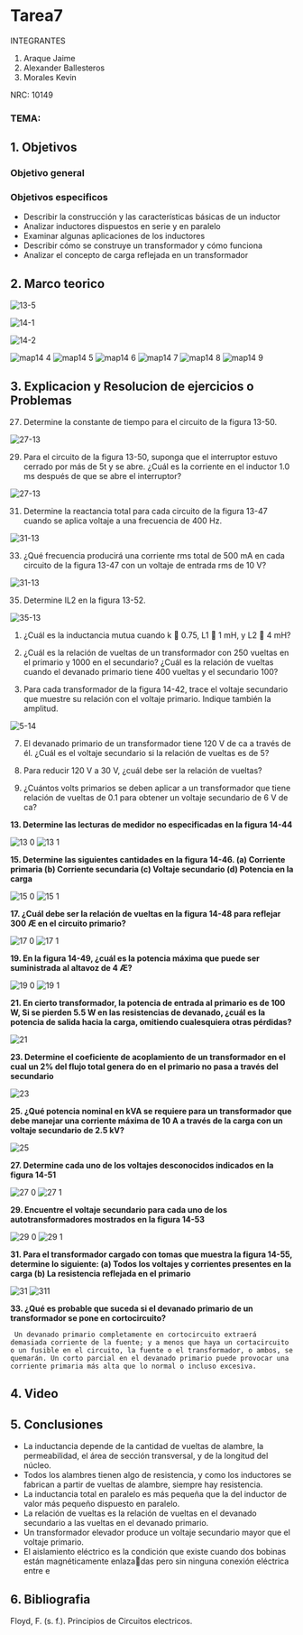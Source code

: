 # Tarea7

INTEGRANTES

1. Araque Jaime
2.  Alexander Ballesteros
4. Morales Kevin

NRC: 10149
### TEMA: 
## 1. Objetivos
### Objetivo general
### Objetivos especificos
*  Describir la construcción y las características
básicas de un inductor
* Analizar inductores dispuestos en serie y en
paralelo
* Examinar algunas aplicaciones de los inductores
* Describir cómo se construye un transformador y
cómo funciona
* Analizar el concepto de carga reflejada en un
transformador
## 2. Marco teorico

![13-5](https://user-images.githubusercontent.com/93951775/153488719-d92e9b6a-6981-4539-ad81-bd396fd3f761.jpeg)

![14-1](https://user-images.githubusercontent.com/93951775/153493432-65e1a239-6fce-446c-8bfd-79fdbb6cf072.jpeg)


![14-2](https://user-images.githubusercontent.com/93951775/153501668-33b6bff4-d98e-4557-b876-25ac62320eef.jpeg)


![map14 4](https://user-images.githubusercontent.com/93224166/152461661-71f5f391-dd1a-44db-b219-e17ebb529f47.png)
![map14 5](https://user-images.githubusercontent.com/93224166/152461662-cd8bc92f-74c2-4200-ad3f-3cbcc26bf053.png)
![map14 6](https://user-images.githubusercontent.com/93224166/152461649-377441b2-1e7c-45c4-85b9-db770c8b00f4.png)
![map14 7](https://user-images.githubusercontent.com/93224166/152461651-8924a35d-2ca7-466d-8d9d-ca7b412001a4.png)
![map14 8](https://user-images.githubusercontent.com/93224166/152461654-835bf5c4-5aa7-460c-9605-ef889e5762bb.png)
![map14 9](https://user-images.githubusercontent.com/93224166/152461659-00f355a8-621d-4c78-881d-317935a4c163.png)


















## 3. Explicacion y Resolucion de ejercicios o Problemas

27. Determine la constante de tiempo para el circuito de la figura 13-50.

![27-13](https://user-images.githubusercontent.com/93951775/153467835-448b027a-1ec3-4a82-9f9a-30e2bc8478be.JPG)

29. Para el circuito de la figura 13-50, suponga que el interruptor estuvo cerrado por más de 5t y se abre.
¿Cuál es la corriente en el inductor 1.0 ms después de que se abre el interruptor?

![27-13](https://user-images.githubusercontent.com/93951775/153467835-448b027a-1ec3-4a82-9f9a-30e2bc8478be.JPG)

31. Determine la reactancia total para cada circuito de la figura 13-47 cuando se aplica voltaje a una frecuencia
de 400 Hz.

![31-13](https://user-images.githubusercontent.com/93951775/153467849-5f62f4e5-fb08-455a-b4f5-83a1648c2fc3.JPG)

33. ¿Qué frecuencia producirá una corriente rms total de 500 mA en cada circuito de la figura 13-47 con
un voltaje de entrada rms de 10 V?

![31-13](https://user-images.githubusercontent.com/93951775/153467849-5f62f4e5-fb08-455a-b4f5-83a1648c2fc3.JPG)

35. Determine IL2 en la figura 13-52.

![35-13](https://user-images.githubusercontent.com/93951775/153467867-9f18e6ed-cb5e-4d98-b879-26113a5d4d04.JPG)

1. ¿Cuál es la inductancia mutua cuando k  0.75, L1  1 mH, y L2  4 mH?

3. ¿Cuál es la relación de vueltas de un transformador con 250 vueltas en el primario y 1000 en el secundario?
¿Cuál es la relación de vueltas cuando el devanado primario tiene 400 vueltas y el secundario 100?

5. Para cada transformador de la figura 14-42, trace el voltaje secundario que muestre su relación con el
voltaje primario. Indique también la amplitud.

![5-14](https://user-images.githubusercontent.com/93951775/153470544-7d579d0f-4898-4157-af0a-98c2727c8fb2.JPG)

7. El devanado primario de un transformador tiene 120 V de ca a través de él. ¿Cuál es el voltaje secundario
si la relación de vueltas es de 5?

9. Para reducir 120 V a 30 V, ¿cuál debe ser la relación de vueltas?


11. ¿Cuántos volts primarios se deben aplicar a un transformador que tiene relación de vueltas de 0.1 para
obtener un voltaje secundario de 6 V de ca?


**13. Determine las lecturas de medidor no especificadas en la figura 14-44**

![13 0](https://user-images.githubusercontent.com/93224166/153318339-19374f67-a750-4484-b156-c5e2ef474b43.png)
![13 1](https://user-images.githubusercontent.com/93224166/153318341-0de3bc84-c44c-42ec-83e7-6dd0daa3d73b.png)

**15. Determine las siguientes cantidades en la figura 14-46. (a) Corriente primaria (b) Corriente secundaria (c) Voltaje secundario (d) Potencia en la carga**

![15 0](https://user-images.githubusercontent.com/93224166/153318342-dbc6850b-796d-411b-9d94-8e3afdadf107.png)
![15 1](https://user-images.githubusercontent.com/93224166/153318343-5dd3807d-2ae2-4a4f-a704-80ae5037f748.png)

**17. ¿Cuál debe ser la relación de vueltas en la figura 14-48 para reflejar 300 Æ en el circuito primario?**

![17 0](https://user-images.githubusercontent.com/93224166/153318344-88b05040-179b-46ea-a39b-e9eabd33e79c.png)
![17 1](https://user-images.githubusercontent.com/93224166/153318346-d53522b5-a153-4d6f-9335-c5ff8d2e4f7f.png)

**19. En la figura 14-49, ¿cuál es la potencia máxima que puede ser suministrada al altavoz de 4 Æ?**
 
![19 0](https://user-images.githubusercontent.com/93224166/153318347-f7701b8a-eca0-493e-ae75-37b8d37fc71d.png)
![19 1](https://user-images.githubusercontent.com/93224166/153318350-27b57ea4-3497-4796-a778-e2bc539664c1.png)

**21. En cierto transformador, la potencia de entrada al primario es de 100 W, Si se pierden 5.5 W en las resistencias de devanado, ¿cuál es la potencia de salida hacia la carga, omitiendo cualesquiera otras pérdidas?**

![21](https://user-images.githubusercontent.com/93224166/153318354-2e73b233-1f12-44b5-b34c-86d9ed761c41.png)

**23. Determine el coeficiente de acoplamiento de un transformador en el cual un 2% del flujo total genera do en el primario no pasa a través del secundario**

![23](https://user-images.githubusercontent.com/93224166/153318355-d10c01fa-6859-43ea-aeaf-1476289c73b0.png)

**25. ¿Qué potencia nominal en kVA se requiere para un transformador que debe manejar una corriente máxima de 10 A a través de la carga con un voltaje secundario de 2.5 kV?**

![25](https://user-images.githubusercontent.com/93224166/153318356-2f027298-b2c0-4913-b96e-245ee5dd4db9.png)

**27. Determine cada uno de los voltajes desconocidos indicados en la figura 14-51**

![27 0](https://user-images.githubusercontent.com/93224166/153318358-1aea48f7-782d-4cce-a5dc-28c12a5761e8.png)
![27 1](https://user-images.githubusercontent.com/93224166/153318360-ecc2481e-fbac-4a6e-9602-06bb3cefc161.png)

**29. Encuentre el voltaje secundario para cada uno de los autotransformadores mostrados en la figura 14-53**

![29 0](https://user-images.githubusercontent.com/93224166/153318362-bf67de46-ab8b-4cd6-a40a-f6efe9d8dee9.png)
![29 1](https://user-images.githubusercontent.com/93224166/153318363-46d9f615-3dca-4366-aaad-66ecfbd36f4b.png)

**31. Para el transformador cargado con tomas que muestra la figura 14-55, determine lo siguiente: (a) Todos los voltajes y corrientes presentes en la carga (b) La resistencia reflejada en el primario**

![31](https://user-images.githubusercontent.com/93224166/153318364-884042af-c52a-4cb5-af38-b1d291756f9b.png)
![311](https://user-images.githubusercontent.com/93224166/153318366-2e5a3ad4-45f1-4ea7-8683-f0585598c130.png)

**33. ¿Qué es probable que suceda si el devanado primario de un transformador se pone en cortocircuito?**
 
 ` Un devanado primario completamente en cortocircuito extraerá demasiada corriente de la fuente; y a menos que haya un cortacircuito o un fusible en el circuito, la fuente o el transformador, o ambos, se quemarán. Un corto parcial en el devanado primario puede provocar una corriente primaria más alta que lo normal o incluso excesiva.`


## 4. Video 
## 5. Conclusiones
* La inductancia depende de la cantidad de vueltas de alambre, la permeabilidad, el área de sección
transversal, y de la longitud del núcleo.
* Todos los alambres tienen algo de resistencia, y como los inductores se fabrican a partir de vueltas de
alambre, siempre hay resistencia.
* La inductancia total en paralelo es más pequeña que la del inductor de valor más pequeño dispuesto en
paralelo.
* La relación de vueltas es la relación de vueltas en el devanado secundario a las vueltas en el devanado
primario.
* Un transformador elevador produce un voltaje secundario mayor que el voltaje primario. 
* El aislamiento eléctrico es la condición que existe cuando dos bobinas están magnéticamente enlazadas pero sin ninguna conexión eléctrica entre e
## 6. Bibliografia
Floyd, F. (s. f.). Principios de Circuitos electricos.

